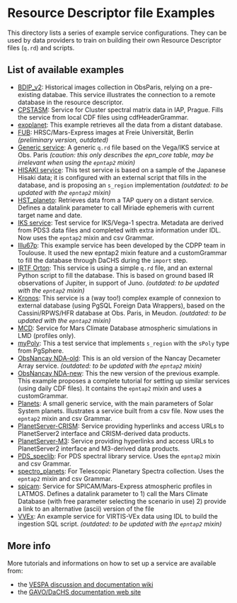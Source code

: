# Resource Descriptor file Examples

This directory lists a series of example service configurations. 
They can be used by data providers to train on building their own 
Resource Descriptor files (`q.rd`) and scripts.

## List of available examples

* [BDIP_v2](bdip_v2): Historical images collection in ObsParis, relying on a pre-existing databae. This service illustrates the connection to a remote database in the resource descriptor.
* [CPSTASM](cpstasm): Service for Cluster spectral matrix data in IAP, Prague. Fills the service from local CDF files using cdfHeaderGrammar. 
* [exoplanet](exoplanet): This example retrieves all the data from a distant database.
* [FUB](fub): HRSC/Mars-Express images at Freie Universität, Berlin _(preliminary version, outdated)_
* [Generic service](generic): A generic `q.rd` file based on the Vega/IKS service at Obs. Paris _(caution: this only describes the epn_core table, may be irrelevant when using the `epntap2` mixin)_
* [HISAKI service](hisaki): This test service is based on a sample of the Japanese Hisaki data; it is configured with an external script that fills in the database, and is proposing an `s_region` implementation _(outdated: to be updated with the `epntap2` mixin)_
* [HST_planeto](hst): Retrieves data from a TAP query on a distant service. Defines a datalink parameter to call Miriade ephemeris with current target name and date. 
* [IKS service](iks): Test service for IKS/Vega-1 spectra. Metadata are derived from PDS3 data files and completed with extra information under IDL. Now uses the `epntap2` mixin and csv Grammar.
* [Illu67p](illu67p): This example service has been developed by the CDPP team in Toulouse. It used the new epntap2 mixin feature and a customGrammar to fill the database through DaCHS during the `import` step.
* [IRTF Orton](irtf_orton): This service is using a simple `q.rd` file, and an external Python script to fill the database. This is based on ground based IR observations of Jupiter, in support of Juno. _(outdated: to be updated with the `epntap2` mixin)_
* [Kronos](kronos): This service is a (way too!) complex example of connexion to external database (using PgSQL Foreign Data Wrappers), based on the Cassini/RPWS/HFR database at Obs. Paris, in Meudon. _(outdated: to be updated with the `epntap2` mixin)_
* [MCD](mcd): Service for Mars Climate Database atmospheric simulations in LMD (profiles only). 
* [myPoly](mypolyb): This a test service that implements `s_region` with the `sPoly` type from PgSphere.
* [ObsNancay NDA-old](nancay_dam): This is an old version of the Nancay Decameter Array service. _(outdated: to be updated with the `epntap2` mixin)_
* [ObsNancay NDA-new](nda-epntap2-mixin-customGrammar): This the new version of the previous example. This example proposes a complete tutorial for setting up similar services (using daily CDF files). It contains the `epntap2` mixin and uses a customGrammar.
* [Planets](planets): A small generic service, with the main parameters of Solar System planets. Illustrates a service built from a csv file. Now uses the `epntap2` mixin and csv Grammar.
* [PlanetServer-CRISM](planetserver_crism): Service providing hyperlinks and access URLs to PlanetServer2 interface and CRISM-derived data products.
* [PlanetServer-M3](planetserver_m3): Service providing hyperlinks and access URLs to PlanetServer2 interface and M3-derived data products.
* [PDS_speclib](PDS_speclib): For PDS spectral library service. Uses the `epntap2` mixin and csv Grammar.
* [spectro_planets](spectro_planets): For Telescopic Planetary Spectra collection. Uses the `epntap2` mixin and csv Grammar.
* [spicam](spicam): Service for SPICAM/Mars-Express atmospheric profiles in LATMOS. Defines a datalink parameter to 1) call the Mars Climate Database (with free parameter selecting the scenario in use) 2) provide a link to an alternative (ascii) version of the file
* [VVEx](vvex): An example service for VIRTIS-VEx data using IDL to build the ingestion SQL script.  _(outdated: to be updated with the `epntap2` mixin)_


## More info

More tutorials and informations on how to set up a service are available from:

* the [VESPA discussion and documentation wiki](https://voparis-confluence.obspm.fr/display/VES/Implementing+a+VESPA+service)
* the [GAVO/DaCHS documentation web site](http://docs.g-vo.org/DaCHS/)


